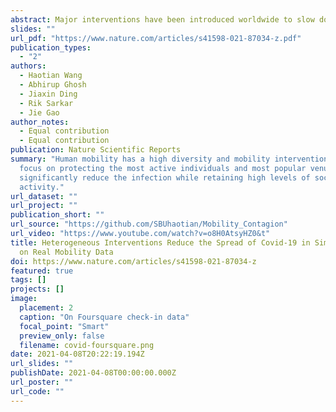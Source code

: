 ```yaml
---
abstract: Major interventions have been introduced worldwide to slow down the spread of the SARS-CoV-2 virus. Large scale lockdown of human movements are effective in reducing the spread, but they come at a cost of significantly limited societal functions. We show that natural human movements are statistically diverse, and the spread of the disease is significantly influenced by a small group of active individuals and gathering venues. We find that interventions focused on these most mobile individuals and popular venues reduce both the peak infection rate and the total infected population while retaining high social activity levels. These trends are seen consistently in simulations with real human mobility data of different scales, resolutions, and modalities from multiple cities across the world. The observation implies that compared to broad sweeping interventions, more heterogeneous strategies that are targeted based on the network effects in human mobility provide a better balance between pandemic control and regular social activities.
slides: ""
url_pdf: "https://www.nature.com/articles/s41598-021-87034-z.pdf"
publication_types:
  - "2"
authors:
  - Haotian Wang
  - Abhirup Ghosh
  - Jiaxin Ding
  - Rik Sarkar
  - Jie Gao
author_notes:
  - Equal contribution
  - Equal contribution
publication: Nature Scientific Reports
summary: "Human mobility has a high diversity and mobility interventions that
  focus on protecting the most active individuals and most popular venues can
  significantly reduce the infection while retaining high levels of social
  activity."
url_dataset: ""
url_project: ""
publication_short: ""
url_source: "https://github.com/SBUhaotian/Mobility_Contagion"
url_video: "https://www.youtube.com/watch?v=o8H0AtsyHZ0&t"
title: Heterogeneous Interventions Reduce the Spread of Covid-19 in Simulations
  on Real Mobility Data
doi: https://www.nature.com/articles/s41598-021-87034-z
featured: true
tags: []
projects: []
image:
  placement: 2
  caption: "On Foursquare check-in data"
  focal_point: "Smart"
  preview_only: false
  filename: covid-foursquare.png
date: 2021-04-08T20:22:19.194Z
url_slides: ""
publishDate: 2021-04-08T00:00:00.000Z
url_poster: ""
url_code: ""
---
```

